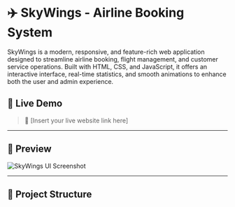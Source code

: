 # ✈️ SkyWings - Airline Booking System

SkyWings is a modern, responsive, and feature-rich web application designed to streamline airline booking, flight management, and customer service operations. Built with HTML, CSS, and JavaScript, it offers an interactive interface, real-time statistics, and smooth animations to enhance both the user and admin experience.

## 🚀 Live Demo

> 🔗 [Insert your live website link here]

---

## 📸 Preview

![SkyWings UI Screenshot](https://via.placeholder.com/1200x600)

---

## 📁 Project Structure

